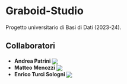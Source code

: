 # Graboid-Studio
Progetto universitario di Basi di Dati (2023-24).

## Collaboratori

<h4 align="left">
    <ul>
        <li>Andrea Patrini <a href="https://github.com/Andreatl1" style="vertical-align: middle;"><img src="https://badgen.net/badge/github/Andreatl1/?icon=github"></a></li>
        <li>Matteo Menozzi <a href="https://github.com/Tremors3" style="vertical-align: middle;"><img src="https://badgen.net/badge/github/Tremors3/?icon=github"></a></li>
        <li>Enrico Turci Sologni <a href="https://github.com/HerryTS" style="vertical-align: middle;"><img src="https://badgen.net/badge/github/HerryTS/?icon=github"></a></li>
    </ul>
</h4>